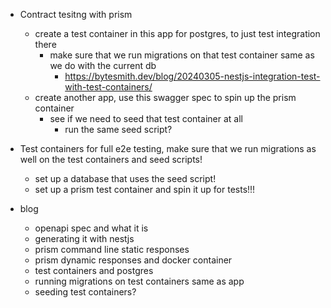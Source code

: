 * Contract tesitng with prism
    * create a test container in this app for postgres, to just test integration there
        * make sure that we run migrations on that test container same as we do with the current db
            * https://bytesmith.dev/blog/20240305-nestjs-integration-test-with-test-containers/
    * create another app, use this swagger spec to spin up the prism container
        * see if we need to seed that test container at all
            * run the same seed script?

* Test containers for full e2e testing, make sure that we run migrations as well on the test containers and seed scripts!
    * set up a database that uses the seed script!
    * set up a prism test container and spin it up for tests!!!



* blog 
    * openapi spec and what it is
    * generating it with nestjs
    * prism command line static responses
    * prism dynamic responses and docker container 
    * test containers and postgres
    * running migrations on test containers same as app
    * seeding test containers?

